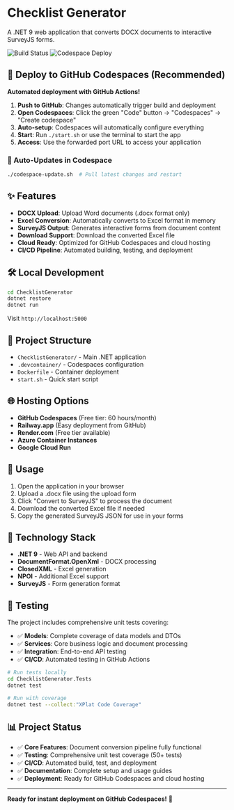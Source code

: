 # Checklist Generator

A .NET 9 web application that converts DOCX documents to interactive SurveyJS forms.

![Build Status](https://github.com/stephenjtyrrell/checklist-generator/workflows/Build%20and%20Deploy%20Checklist%20Generator/badge.svg)
![Codespace Deploy](https://github.com/stephenjtyrrell/checklist-generator/workflows/Codespace%20Auto-Deploy/badge.svg)

## 🚀 Deploy to GitHub Codespaces (Recommended)

**Automated deployment with GitHub Actions!**

1. **Push to GitHub**: Changes automatically trigger build and deployment
2. **Open Codespaces**: Click the green "Code" button → "Codespaces" → "Create codespace"
3. **Auto-setup**: Codespaces will automatically configure everything
4. **Start**: Run `./start.sh` or use the terminal to start the app
5. **Access**: Use the forwarded port URL to access your application

### 🔄 Auto-Updates in Codespace
```bash
./codespace-update.sh  # Pull latest changes and restart
```

## ✨ Features

- **DOCX Upload**: Upload Word documents (.docx format only)
- **Excel Conversion**: Automatically converts to Excel format in memory
- **SurveyJS Output**: Generates interactive forms from document content
- **Download Support**: Download the converted Excel file
- **Cloud Ready**: Optimized for GitHub Codespaces and cloud hosting
- **CI/CD Pipeline**: Automated building, testing, and deployment

## 🛠️ Local Development

```bash
cd ChecklistGenerator
dotnet restore
dotnet run
```

Visit `http://localhost:5000`

## 📁 Project Structure

- `ChecklistGenerator/` - Main .NET application
- `.devcontainer/` - Codespaces configuration
- `Dockerfile` - Container deployment
- `start.sh` - Quick start script

## 🌐 Hosting Options

- **GitHub Codespaces** (Free tier: 60 hours/month)
- **Railway.app** (Easy deployment from GitHub)
- **Render.com** (Free tier available)
- **Azure Container Instances**
- **Google Cloud Run**

## 📝 Usage

1. Open the application in your browser
2. Upload a .docx file using the upload form
3. Click "Convert to SurveyJS" to process the document
4. Download the converted Excel file if needed
5. Copy the generated SurveyJS JSON for use in your forms

## 🔧 Technology Stack

- **.NET 9** - Web API and backend
- **DocumentFormat.OpenXml** - DOCX processing
- **ClosedXML** - Excel generation
- **NPOI** - Additional Excel support
- **SurveyJS** - Form generation format

## 🧪 Testing

The project includes comprehensive unit tests covering:
- ✅ **Models**: Complete coverage of data models and DTOs
- ✅ **Services**: Core business logic and document processing
- ✅ **Integration**: End-to-end API testing
- ✅ **CI/CD**: Automated testing in GitHub Actions

```bash
# Run tests locally
cd ChecklistGenerator.Tests
dotnet test

# Run with coverage
dotnet test --collect:"XPlat Code Coverage"
```

## 📊 Project Status

- ✅ **Core Features**: Document conversion pipeline fully functional
- ✅ **Testing**: Comprehensive unit test coverage (50+ tests)
- ✅ **CI/CD**: Automated build, test, and deployment
- ✅ **Documentation**: Complete setup and usage guides
- ✅ **Deployment**: Ready for GitHub Codespaces and cloud hosting

---

**Ready for instant deployment on GitHub Codespaces!** 🚀
